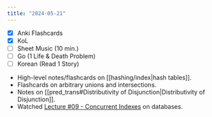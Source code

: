 ```yaml
---
title: "2024-05-21"
---
```


- [x] Anki Flashcards
- [x] KoL
- [ ] Sheet Music (10 min.)
- [ ] Go (1 Life & Death Problem)
- [ ] Korean (Read 1 Story)

* High-level notes/flashcards on [[hashing/index|hash tables]].
* Flashcards on arbitrary unions and intersections.
* Notes on [[pred_trans#Distributivity of Disjunction|Distributivity of Disjunction]].
* Watched [Lecture #09 - Concurrent Indexes](https://www.youtube.com/watch?v=5KClozM1jjw) on databases.